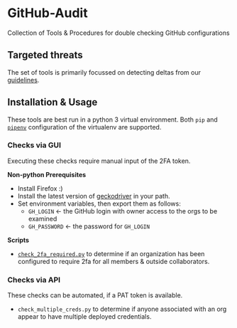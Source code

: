 # GitHub-Audit
Collection of Tools &amp; Procedures for double checking GitHub configurations

## Targeted threats

The set of tools is primarily focussed on detecting deltas from our
[guidelines](checklist.md). 

## Installation & Usage

These tools are best run in a python 3 virtual environment. Both ``pip``
and [``pipenv``](https://github.com/pypa/pipenv) configuration of the
virtualenv are supported.

### Checks via GUI

Executing these checks require manual input of the 2FA token. 

**Non-python Prerequisites**

- Install Firefox :)
- Install the latest version of
  [geckodriver](https://github.com/mozilla/geckodriver/releases) in your
  path.
- Set environment variables, then export them as follows:
  - ``GH_LOGIN`` <- the GitHub login with owner access to the orgs to be
    examined
  - ``GH_PASSWORD`` <- the password for ``GH_LOGIN``

**Scripts**

- [``check_2fa_required.py``](check_2fa_required.py) to determine if an organization has been
  configured to require 2fa for all members & outside collaborators.


### Checks via API

These checks can be automated, if a PAT token is available.

- ``check_multiple_creds.py`` to determine if anyone associated with an
  org appear to have multiple deployed credentials.
